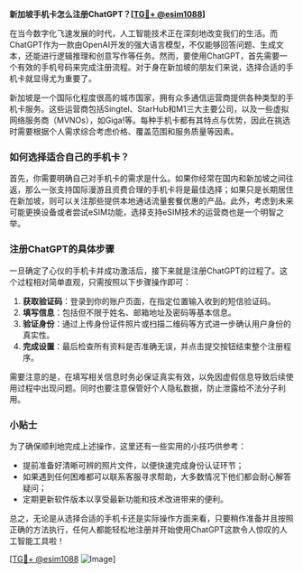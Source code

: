 **新加坡手机卡怎么注册ChatGPT？[[TG💪+ @esim1088](https://t.me/s/esim1088)]**

在当今数字化飞速发展的时代，人工智能技术正在深刻地改变我们的生活。而ChatGPT作为一款由OpenAI开发的强大语言模型，不仅能够回答问题、生成文本，还能进行逻辑推理和创意写作等任务。然而，要使用ChatGPT，首先需要一个有效的手机号码来完成注册流程。对于身在新加坡的朋友们来说，选择合适的手机卡就显得尤为重要了。

新加坡是一个国际化程度很高的城市国家，拥有众多通信运营商提供各种类型的手机卡服务。这些运营商包括Singtel、StarHub和M1三大主要公司，以及一些虚拟网络服务商（MVNOs），如Giga!等。每种手机卡都有其特点与优势，因此在挑选时需要根据个人需求综合考虑价格、覆盖范围和服务质量等因素。

### 如何选择适合自己的手机卡？

首先，你需要明确自己对手机卡的需求是什么。如果你经常在国内和新加坡之间往返，那么一张支持国际漫游且资费合理的手机卡将是最佳选择；如果只是长期居住在新加坡，则可以关注那些提供本地通话流量套餐优惠的产品。此外，考虑到未来可能更换设备或者尝试eSIM功能，选择支持eSIM技术的运营商也是一个明智之举。

### 注册ChatGPT的具体步骤

一旦确定了心仪的手机卡并成功激活后，接下来就是注册ChatGPT的过程了。这个过程相对简单直观，只需按照以下步骤操作即可：

1. **获取验证码**：登录到你的账户页面，在指定位置输入收到的短信验证码。
2. **填写信息**：包括但不限于姓名、邮箱地址及密码等基本信息。
3. **验证身份**：通过上传身份证件照片或扫描二维码等方式进一步确认用户身份的真实性。
4. **完成设置**：最后检查所有资料是否准确无误，并点击提交按钮结束整个注册程序。

需要注意的是，在填写相关信息时务必保证真实有效，以免因虚假信息导致后续使用过程中出现问题。同时也要注意保管好个人隐私数据，防止泄露给不法分子利用。

### 小贴士

为了确保顺利地完成上述操作，这里还有一些实用的小技巧供参考：
- 提前准备好清晰可辨的照片文件，以便快速完成身份认证环节；
- 如果遇到任何困难都可以联系客服寻求帮助，大多数情况下他们都会耐心解答疑问；
- 定期更新软件版本以享受最新功能和技术改进带来的便利。

总之，无论是从选择合适的手机卡还是实际操作方面来看，只要稍作准备并且按照正确的方法执行，任何人都能轻松地注册并开始使用ChatGPT这款令人惊叹的人工智能工具啦！

[[TG💪+ @esim1088](https://t.me/s/esim1088) ![Image](https://i.postimg.cc/4NQfJmqS/Snipaste-2025-05-13-00-14-12.png)]